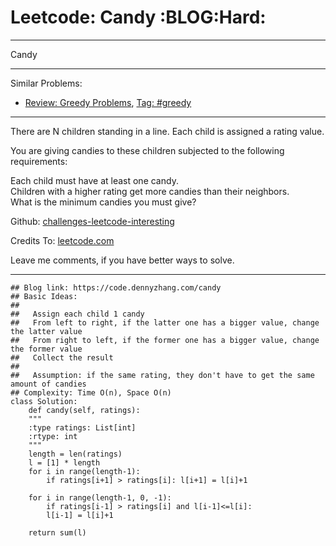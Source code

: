
# Leetcode: Candy     :BLOG:Hard:

---

Candy  

---

Similar Problems:  

-   [Review: Greedy Problems](https://code.dennyzhang.com/review-greedy), [Tag: #greedy](https://code.dennyzhang.com/tag/greedy)

---

There are N children standing in a line. Each child is assigned a rating value.  

You are giving candies to these children subjected to the following requirements:  

Each child must have at least one candy.  
Children with a higher rating get more candies than their neighbors.  
What is the minimum candies you must give?  

Github: [challenges-leetcode-interesting](https://github.com/DennyZhang/challenges-leetcode-interesting/tree/master/problems/candy)  

Credits To: [leetcode.com](https://leetcode.com/problems/candy/description/)  

Leave me comments, if you have better ways to solve.  

---

    ## Blog link: https://code.dennyzhang.com/candy
    ## Basic Ideas:
    ##
    ##   Assign each child 1 candy
    ##   From left to right, if the latter one has a bigger value, change the latter value
    ##   From right to left, if the former one has a bigger value, change the former value
    ##   Collect the result
    ##
    ##   Assumption: if the same rating, they don't have to get the same amount of candies
    ## Complexity: Time O(n), Space O(n)
    class Solution:
        def candy(self, ratings):
    	"""
    	:type ratings: List[int]
    	:rtype: int
    	"""
    	length = len(ratings)
    	l = [1] * length
    	for i in range(length-1):
    	    if ratings[i+1] > ratings[i]: l[i+1] = l[i]+1
    
    	for i in range(length-1, 0, -1):
    	    if ratings[i-1] > ratings[i] and l[i-1]<=l[i]:
    		l[i-1] = l[i]+1
    
    	return sum(l)

